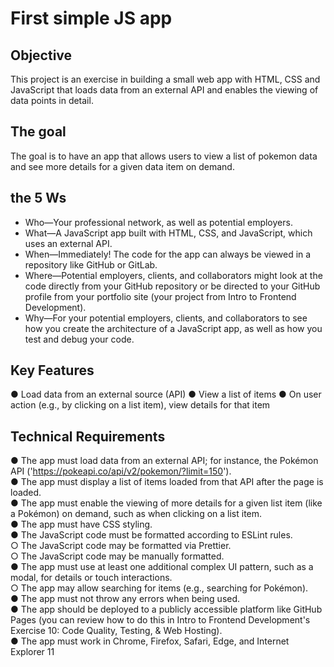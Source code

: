 # First simple JS app

## Objective

This project is an exercise in building a small web app with HTML, CSS and
JavaScript that loads data from an external API and enables the viewing
of data points in detail.

## The goal
The goal is to have an app that allows users to view a list of pokemon data and see
more details for a given data item on demand.

## the 5 Ws

- Who—Your professional network, as well as potential employers.
- What—A JavaScript app built with HTML, CSS, and JavaScript, which uses an
external API.
- When—Immediately! The code for the app can always be viewed in a repository like
GitHub or GitLab.
- Where—Potential employers, clients, and collaborators might look at the code
directly from your GitHub repository or be directed to your GitHub profile from your
portfolio site (your project from Intro to Frontend Development).
- Why—For your potential employers, clients, and collaborators to see how you create
the architecture of a JavaScript app, as well as how you test and debug your code.

## Key Features

● Load data from an external source (API)
● View a list of items
● On user action (e.g., by clicking on a list item), view details for that item

## Technical Requirements

● The app must load data from an external API; for instance, the Pokémon API ('https://pokeapi.co/api/v2/pokemon/?limit=150').   
● The app must display a list of items loaded from that API after the page is loaded.  
● The app must enable the viewing of more details for a given list item (like a Pokémon) on
demand, such as when clicking on a list item.  
● The app must have CSS styling.     
● The JavaScript code must be formatted according to ESLint rules.  
  ○ The JavaScript code may be formatted via Prettier.    
  ○ The JavaScript code may be manually formatted.   
● The app must use at least one additional complex UI pattern, such as a modal, for details or
touch interactions.   
  ○ The app may allow searching for items (e.g., searching for Pokémon).   
● The app must not throw any errors when being used.   
● The app should be deployed to a publicly accessible platform like GitHub Pages (you can
review how to do this in Intro to Frontend Development's Exercise 10: Code Quality, Testing, &
Web Hosting).   
● The app must work in Chrome, Firefox, Safari, Edge, and Internet Explorer 11    

